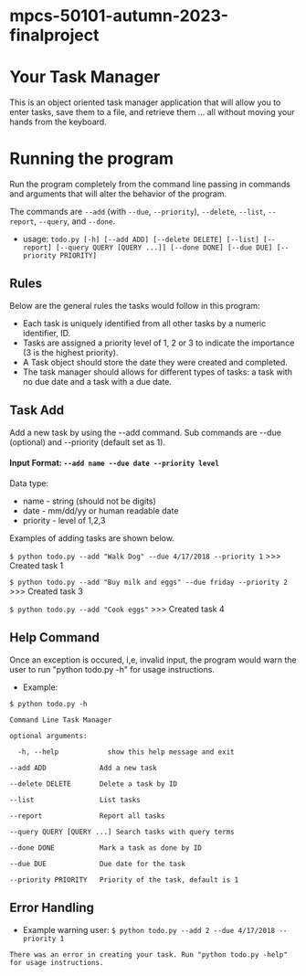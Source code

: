 # mpcs-50101-autumn-2023-finalproject

# Your Task Manager

This is an object oriented task manager application that will allow you to enter tasks, save them to a file, and retrieve them ... all without moving your hands from the keyboard.

# Running the program
Run the program completely from the command line passing in commands and arguments that will alter the behavior of the program.

The commands are `--add` (with `--due`, `--priority`), `--delete`, `--list`, `--report`, `--query`, and `--done`.  

- usage: 
`todo.py [-h] [--add ADD] [--delete DELETE] [--list] [--report] [--query QUERY [QUERY ...]] [--done DONE] [--due DUE] [--priority PRIORITY]`

## Rules
Below are the general rules the tasks would follow in this program:

- Each task is uniquely identified from all other tasks by a numeric identifier, ID.
- Tasks are assigned a priority level of 1, 2 or 3 to indicate the importance (3 is the highest priority).
- A Task object should store the date they were created and completed.
- The task manager should allows for different types of tasks: a task with no due date and a task with a due date.


## Task Add
Add a new task by using the --add command. Sub commands are --due (optional) and --priority (default set as 1). 
#### Input Format: `--add name --due date --priority level`
Data type:
- name - string (should not be digits)
- date - mm/dd/yy or human readable date
- priority - level of 1,2,3

Examples of adding tasks are shown below.

`$ python todo.py --add "Walk Dog" --due 4/17/2018 --priority 1` >>> Created task 1

`$ python todo.py --add "Buy milk and eggs" --due friday --priority 2` >>> Created task 3

`$ python todo.py --add "Cook eggs"` >>> Created task 4


## Help Command 
Once an exception is occured, i,e, invalid input, the program would warn the user to run "python todo.py -h" for usage instructions. 
- Example: 

`$ python todo.py -h`

`Command Line Task Manager`

`optional arguments:`

`  -h, --help            show this help message and exit`

  `--add ADD             Add a new task`

  `--delete DELETE       Delete a task by ID`

  `--list                List tasks`

  `--report              Report all tasks`

  `--query QUERY [QUERY ...] Search tasks with query terms`

  `--done DONE           Mark a task as done by ID`

  `--due DUE             Due date for the task`

  `--priority PRIORITY   Priority of the task, default is 1`
  

## Error Handling
- Example warning user:
`$ python todo.py --add 2 --due 4/17/2018 --priority 1`

`There was an error in creating your task. Run "python todo.py -help" for usage instructions.`